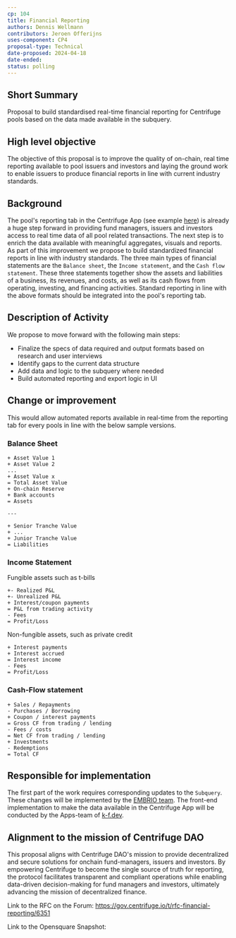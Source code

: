 ```yaml
---
cp: 104
title: Financial Reporting 
authors: Dennis Wellmann
contributors: Jeroen Offerijns
uses-component: CP4
proposal-type: Technical
date-proposed: 2024-04-18
date-ended: 
status: polling
---
```



## Short Summary 
Proposal to build standardised real-time financial reporting for Centrifuge pools based on the data made available in the subquery. 

## High level objective 
The objective of this proposal is to improve the quality of on-chain, real time reporting available to pool issuers and investors and laying the ground work to enable issuers to produce financial reports in line with current industry standards.

## Background 
The pool's reporting tab in the Centrifuge App (see example [here](https://app.centrifuge.io/pools/4139607887/reporting)) is already a huge step forward in providing fund managers, issuers and investors access to real time data of all pool related transactions. The next step is to enrich the data available with meaningful aggregates, visuals and reports. As part of this improvement we propose to build standardized financial reports in line with industry standards. 
The three main types of financial statements are the `Balance sheet`, the `Income statement`, and the `Cash flow statement`. These three statements together show the assets and liabilities of a business, its revenues, and costs, as well as its cash flows from operating, investing, and financing activities. Standard reporting in line with the above formats should be integrated into the pool's reporting tab.

## Description of Activity 
We propose to move forward with the following main steps:
* Finalize the specs of data required and output formats based on research and user interviews 
* Identify gaps to the current data structure
* Add data and logic to the subquery where needed
* Build automated reporting and export logic in UI

## Change or improvement
This would allow automated reports available in real-time from the reporting tab for every pools in line with the below sample versions.

### Balance Sheet
```
+ Asset Value 1
+ Asset Value 2
...
+ Asset Value x
= Total Asset Value
+ On-chain Reserve
+ Bank accounts
= Assets

---

+ Senior Tranche Value
+ ...
+ Junior Tranche Value
= Liabilities
```

### Income Statement
Fungible assets such as t-bills
```
+- Realized P&L
+- Unrealized P&L
+ Interest/coupon payments
= P&L from trading activity
- Fees
= Profit/Loss
```

Non-fungible assets, such as private credit
```
+ Interest payments
+ Interest accrued
= Interest income
- Fees
= Profit/Loss
```

### Cash-Flow statement
```
+ Sales / Repayments
- Purchases / Borrowing
+ Coupon / interest payments
= Gross CF from trading / lending
- Fees / costs
= Net CF from trading / lending
+ Investments
- Redemptions
= Total CF
```

## Responsible for implementation
The first part of the work requires corresponding updates to the `Subquery`. These changes will be implemented by the [EMBRIO team](https://embrio.tech/en). The front-end implementation to make the data available in the Centrifuge App will be conducted by the Apps-team of [k-f.dev](https://k-f.co/).

## Alignment to the mission of Centrifuge DAO 
This proposal aligns with Centrifuge DAO's mission to provide decentralized and secure solutions for onchain fund-managers, issuers and investors. By empowering Centrifuge to become the single source of truth for reporting, the protocol facilitates transparent and compliant operations while enabling data-driven decision-making for fund managers and investors, ultimately advancing the mission of decentralized finance.


Link to the RFC on the Forum: https://gov.centrifuge.io/t/rfc-financial-reporting/6351

Link to the Opensquare Snapshot: 
